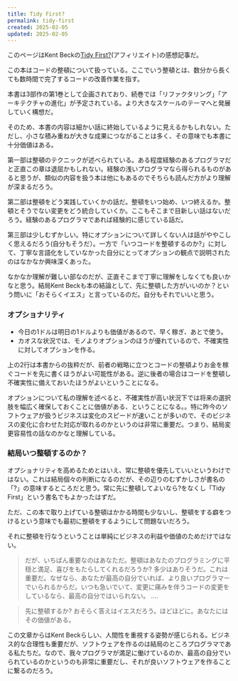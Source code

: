 ```yaml
---
title: Tidy First?
permalink: tidy-first
created: 2025-02-05
updated: 2025-02-05
---
```

このページはKent Beckの[Tidy First?](https://amzn.to/3ErRCXa)(アフィリエイト)の感想記事だ。

この本はコードの整頓について扱っている。ここでいう整頓とは、数分から長くても数時間で完了するコードの改善作業を指す。

本書は3部作の第1巻として企画されており、続巻では「リファクタリング」「アーキテクチャの進化」が予定されている。より大きなスケールのテーマへと発展していく構想だ。

そのため、本書の内容は細かい話に終始しているように見えるかもしれない。ただし、小さな積み重ねが大きな成果につながることは多く、その意味でも本書に十分価値はある。

第一部は整頓のテクニックが述べられている。ある程度経験のあるプログラマだと正直この章は退屈かもしれない。経験の浅いプログラマなら得られるものがあると思うが、類似の内容を扱う本は他にもあるのでそちらも読んだ方がより理解が深まるだろう。

第二部は整頓をどう実践していくかの話だ。整頓をいつ始め、いつ終えるか。整頓とそうでない変更をどう統合していくか。ここもそこまで目新しい話はないだろう。経験のあるプログラマであれば経験的に感じている話だ。

第三部は少しむずかしい。特にオプションについて詳しくない人は話がややこしく思えるだろう(自分もそうだ）。一方で「いつコードを整頓するのか?」に対して、丁寧な言語化をしていなかった自分にとってオプションの観点で説明されたのはなかなか興味深くあった。

なかなか理解が難しい部なのだが、正直そこまで丁寧に理解をしなくても良いかなと思う。結局Kent Beckも本の結論として、先に整頓した方がいいのか？という問いに「おそらくイエス」と言っているのだ。自分もそれでいいと思う。

### オプショナリティ

- 今日の1ドルは明日の1ドルよりも価値があるので、早く稼ぎ、あとで使う。
- カオスな状況では、モノよりオプションのほうが優れているので、不確実性に対してオプションを作る。

上の2行は本書からの抜粋だが、前者の戦略に立つとコードの整頓よりお金を稼ぐコードを先に書くほうがよい可能性がある。逆に後者の場合はコードを整頓し不確実性に備えておいたほうがよいということになる。

オプションについて私の理解を述べると、不確実性が高い状況下では将来の選択肢を幅広く確保しておくことに価値がある、ということになる。。特に昨今のソフトウェアが扱うビジネスは変化のスピードが速いことが多いので、そのビジネスの変化に合わせた対応が取れるのかというのは非常に重要だ。つまり、結局変更容易性の話なのかなと理解している。

### 結局いつ整頓するのか？

オプショナリティを高めるためとはいえ、常に整頓を優先していいというわけではない。これは結局個々の判断になるのだが、その辺りのむずかしさが書名の「?」の意味するところだと思う。常に先に整頓してよいなら?をなくし「Tidy First」という書名でもよかったはずだ。

ただ、この本で取り上げている整頓はかかる時間も少ないし、整頓をする癖をつけるという意味でも最初に整頓をするようにして問題ないだろう。

それに整頓を行なうということは単純にビジネスの利益や価値のためだけではない。

> だが、いちばん重要なのはあなただ。整頓はあなたのプログラミングに平穏と満足、喜びをもたらしてくれるだろうか? 多少はありそうだ。これは重要だ。なぜなら、あなたが最高の自分でいれば、より良いプログラマーでいられるからだ。いつも急いでいて、変更に痛みを伴うコードの変更をしているなら、最高の自分ではいられない。
....

> 先に整頓するか? おそらく答えはイエスだろう。ほどほどに。あなたにはその価値がある。

この文章からはKent Beckらしい、人間性を重視する姿勢が感じられる。ビジネス的な合理性も重要だが、ソフトウェアを作るのは結局のところプログラマである私たちだ。なので、我々プログラマが満足に働けているのか、最高の自分でいられているのかというのも非常に重要だし、それが良いソフトウェアを作ることに繋るのだろう。

